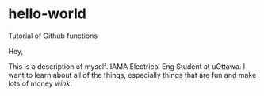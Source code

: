 # hello-world
Tutorial of Github functions

Hey,

This is a description of myself. IAMA Electrical Eng Student at uOttawa.
I want to learn about all of the things, especially things that are 
fun and make lots of money *wink*.
